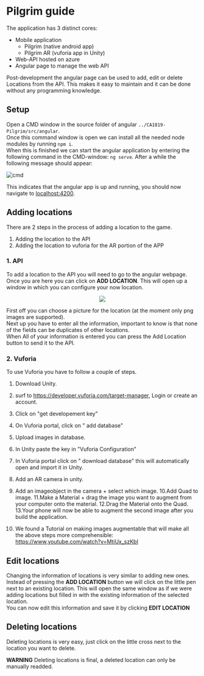 # Pilgrim guide

The application has 3 distinct cores:

- Mobile application
    - Pilgrim (native android app)
    - Pilgrim AR (vuforia app in Unity)
- Web-API hosted on azure
- Angular page to manage the web API

Post-development the angular page can be used to add, edit or delete Locations from the API. This makes it easy to maintain and it can be done without any programming knowledge.

## Setup

Open a CMD window in the source folder of angular ```../CA1819-Pilgrim/src/angular```.  
Once this command window is open we can install all the needed node modules by running ```npm i```.  
When this is finished we can start the angular application by entering the following command in the CMD-window: ```ng serve```. After a while the following message should appear:

![cmd](https://i.imgur.com/lp4OFLk.png)

This indicates that the angular app is up and running, you should now navigate to [localhost:4200](https://localhost:4200).

## Adding locations

There are 2 steps in the process of adding a location to the game.

1. Adding the location to the API
2. Adding the location to vuforia for the AR portion of the APP

### 1. API

To add a location to the API you will need to go to the angular webpage.  
Once you are here you can click on **ADD LOCATION**. This will open up a window in which you can configure your now location.  
  
  <div style="text-align:center"><img src ="https://i.imgur.com/WlvLsmP.png" /></div>

First off you can choose a picture for the location (at the moment only png images are supported).  
Next up you have to enter all the information, important to know is that none of the fields can be duplicates of other locations.  
When All of your information is entered you can press the Add Location button to send it to the API.

### 2. Vuforia

To use Vuforia you have to follow a couple of steps.

1. Download Unity. 
2. surf to https://developer.vuforia.com/target-manager, Login or create an account.
3. Click on "get developement key"
4. On Vuforia portal, click on " add database"
5. Upload images in database.
6. In Unity paste the key in "Vuforia Configuration"
7. In Vuforia portal click on " download database" this will automatically open and import it in Unity. 
8. Add an AR camera in unity. 
9. Add an imageobject in the camera + select which image.
10.Add Quad to image. 
11.Make a Material + drag the image you want to augment from your computer onto the material. 
12.Drag the Material onto the Quad.
13.Your phone will now be able to augment the second image after you build the application.

14. We found a Tutorial on making images augmentable that will make all the above steps more comprehensible: https://www.youtube.com/watch?v=MtiUx_szKbI

## Edit locations

Changing the information of locations is very similar to adding new ones. Instead of pressing the **ADD LOCATION** button we will click on the little pen next to an existing location. This will open the same window as if we were adding locations but filled in with the existing information of the selected location.  
You can now edit this information and save it by clicking **EDIT LOCATION**

## Deleting locations

Deleting locations is very easy, just click on the little cross next to the location you want to delete.

**WARNING** Deleting locations is final, a deleted location can only be manually readded.